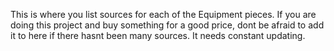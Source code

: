 This is where you list sources for each of the Equipment pieces. If you are doing this project and buy something for a good price,  dont be afraid to add it to here if there hasnt been many sources. It needs constant updating.
